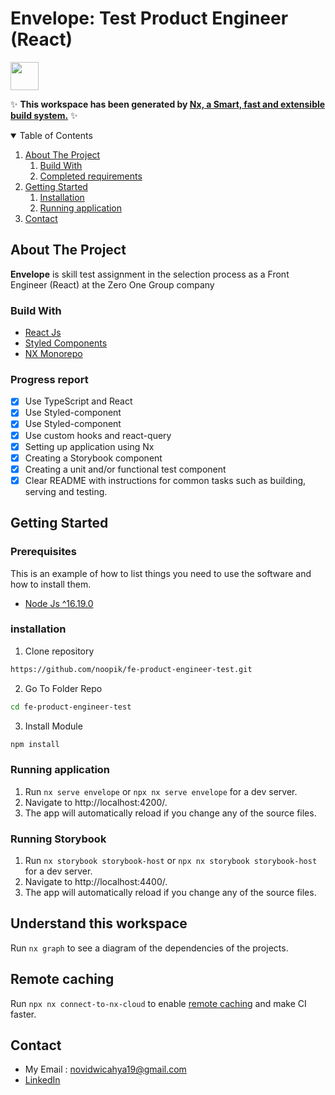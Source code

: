 # Envelope: Test Product Engineer (React)

<a alt="Nx logo" href="https://nx.dev" target="_blank" rel="noreferrer"><img src="https://raw.githubusercontent.com/nrwl/nx/master/images/nx-logo.png" width="45"></a>

✨ **This workspace has been generated by [Nx, a Smart, fast and extensible build system.](https://nx.dev)** ✨

<!-- TABLE OF CONTENTS -->
<details open="open">
  <summary>Table of Contents</summary>
  <ol>
    <li>
      <a href="#about-the-project">About The Project</a>
        <ol>
            <li>
                <a href="#build-with">Build With</a>
            </li>
            <li>
                <a href="#progress-report">Completed requirements</a>
            </li>
        </ol>
    </li>
    <li>
      <a href="#getting-started">Getting Started</a>
      <ol>
        <li>
          <a href="#installation">Installation</a>
        </li>
        <li>
          <a href="#running-application">Running application</a>
        </li>
      </ol>
    </li>
    <li><a href="#contact">Contact</a></li>
  </ol>
</details>

<!-- ABOUT THE PROJECT -->

## About The Project

<b>Envelope</b> is skill test assignment in the selection process as a Front Engineer (React) at the Zero One Group company

### Build With
* [React Js](https://reactjs.org/)
* [Styled Components](https://styled-components.com/)
* [NX Monorepo](https://nx.dev/)

### Progress report
- [x] Use TypeScript and React
- [x] Use Styled-component
- [x] Use Styled-component
- [x] Use custom hooks and react-query
- [x] Setting up application using Nx
- [x] Creating a Storybook component
- [x] Creating a unit and/or functional test component
- [x] Clear README with instructions for common tasks such as building, serving and
testing.

## Getting Started

### Prerequisites
This is an example of how to list things you need to use the software and how to install them.
* [Node Js ^16.19.0](https://nodejs.org/en/download/)

### installation
1. Clone repository
```sh
https://github.com/noopik/fe-product-engineer-test.git
```
2. Go To Folder Repo
```sh
cd fe-product-engineer-test
```
3. Install Module
```sh
npm install
```

### Running application 
1. Run `nx serve envelope` or `npx nx serve envelope` for a dev server. 
2. Navigate to http://localhost:4200/. 
3. The app will automatically reload if you change any of the source files.

### Running Storybook 
1. Run `nx storybook storybook-host` or `npx nx storybook storybook-host` for a dev server. 
2. Navigate to http://localhost:4400/. 
3. The app will automatically reload if you change any of the source files.

## Understand this workspace

Run `nx graph` to see a diagram of the dependencies of the projects.

## Remote caching

Run `npx nx connect-to-nx-cloud` to enable [remote caching](https://nx.app) and make CI faster.

## Contact
- My Email : novidwicahya19@gmail.com
- [LinkedIn](https://www.linkedin.com/in/novidwicahya/)
